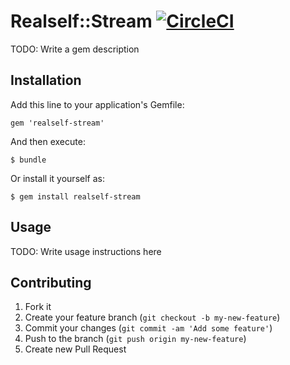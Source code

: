 # Realself::Stream [![CircleCI](https://circleci.com/gh/RealSelf/stream-ruby.svg?style=shield&circle-token=12e8289117eb5dd18737d252efce759a6a8d1afb)](https://circleci.com/gh/RealSelf/stream-ruby/tree/master)

TODO: Write a gem description

## Installation

Add this line to your application's Gemfile:

    gem 'realself-stream'

And then execute:

    $ bundle

Or install it yourself as:

    $ gem install realself-stream

## Usage

TODO: Write usage instructions here

## Contributing

1. Fork it
2. Create your feature branch (`git checkout -b my-new-feature`)
3. Commit your changes (`git commit -am 'Add some feature'`)
4. Push to the branch (`git push origin my-new-feature`)
5. Create new Pull Request
